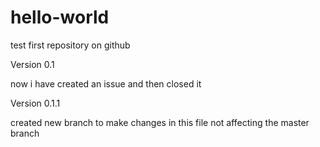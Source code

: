 # hello-world
test first repository on github

Version 0.1

now i have created an issue and then closed it

Version 0.1.1

created new branch to make changes in this file not affecting the master branch
